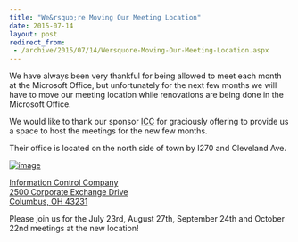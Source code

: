 ```yaml
---
title: "We&rsquo;re Moving Our Meeting Location"
date: 2015-07-14
layout: post
redirect_from:
 - /archive/2015/07/14/Wersquore-Moving-Our-Meeting-Location.aspx
---
```



We have always been very thankful for being allowed to meet each month at the Microsoft Office, but unfortunately for the next few months we will have to move our meeting location while renovations are being done in the Microsoft Office.



We would like to thank our sponsor [ICC](http://icctechnology.com/) for graciously offering to provide us a space to host the meetings for the new few months.



Their office is located on the north side of town by I270 and Cleveland Ave.



[![image](http://condg.org/images/condg_org/WindowsLiveWriter/WereMovingOurMeetingLocation_7E41/image_3.png "image")](https://goo.gl/maps/zamLx)



[Information Control Company       
2500 Corporate Exchange Drive        
Columbus, OH 43231](https://goo.gl/maps/zamLx)







Please join us for the July 23rd, August 27th, September 24th and October 22nd meetings at the new location!

